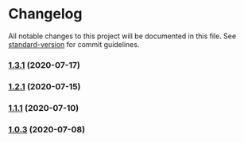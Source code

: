 # Changelog

All notable changes to this project will be documented in this file. See [standard-version](https://github.com/conventional-changelog/standard-version) for commit guidelines.

### [1.3.1](https://github.com/zegerk/plugwise-mqtt/compare/v1.2.0...v1.3.1) (2020-07-17)

### [1.2.1](https://github.com/zegerk/plugwise-mqtt/compare/v1.1.0...v1.2.1) (2020-07-15)

### [1.1.1](https://github.com/zegerk/plugwise-mqtt/compare/v1.0.2...v1.1.1) (2020-07-10)

### [1.0.3](https://github.com/zegerk/plugwise-mqtt/compare/v1.0.1...v1.0.3) (2020-07-08)
